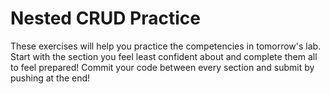 # Nested CRUD Practice
These exercises will help you practice the competencies in tomorrow's lab. 
Start with the section you feel least confident about and complete them all to feel prepared!
Commit your code between every section and submit by pushing at the end!